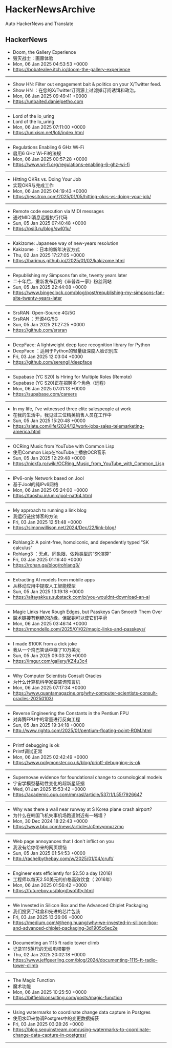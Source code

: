 # HackerNewsArchive
Auto HackerNews and Translate

## HackerNews
* Doom, the Gallery Experience
* 毁灭战士：画廊体验
* Mon, 06 Jan 2025 04:53:53 +0000
* https://bobatealee.itch.io/doom-the-gallery-experience
----
* Show HN: Filter out engagement bait & politics on your X/Twitter feed.
* Show HN ：在您的X/Twitter订阅源上过滤掉订阅诱饵和政治。
* Mon, 06 Jan 2025 09:49:41 +0000
* https://unbaited.danielpetho.com
----
* Lord of the Io_uring
* Lord of the Io_uring
* Mon, 06 Jan 2025 07:11:00 +0000
* https://unixism.net/loti/index.html
----
* Regulations Enabling 6 GHz Wi-Fi
* 启用6 GHz Wi-Fi的法规
* Mon, 06 Jan 2025 00:57:28 +0000
* https://www.wi-fi.org/regulations-enabling-6-ghz-wi-fi
----
* Hitting OKRs vs. Doing Your Job
* 实现OKR与完成工作
* Mon, 06 Jan 2025 04:19:43 +0000
* https://jessitron.com/2025/01/05/hitting-okrs-vs-doing-your-job/
----
* Remote code execution via MIDI messages
* 通过MIDI消息远程执行代码
* Sun, 05 Jan 2025 07:40:48 +0000
* https://psi3.ru/blog/swl01u/
----
* Kakizome: Japanese way of new-years resolution
* Kakizome ：日本的新年决议方式
* Thu, 02 Jan 2025 17:27:05 +0000
* https://harimus.github.io//2025/01/02/kakizome.html
----
* Republishing my Simpsons fan site, twenty years later
* 二十年后，重新发布我的《辛普森一家》粉丝网站
* Sun, 05 Jan 2025 22:44:08 +0000
* https://www.bingeclock.com/blog/post/republishing-my-simpsons-fan-site-twenty-years-later
----
* SrsRAN: Open-Source 4G/5G
* SrsRAN ：开源4G/5G
* Sun, 05 Jan 2025 21:27:25 +0000
* https://github.com/srsran
----
* DeepFace: A lightweight deep face recognition library for Python
* DeepFace ：适用于Python的轻量级深度人脸识别库
* Fri, 03 Jan 2025 12:03:04 +0000
* https://github.com/serengil/deepface
----
* Supabase (YC S20) Is Hiring for Multiple Roles (Remote)
* Supabase (YC S20)正在招聘多个角色（远程）
* Mon, 06 Jan 2025 07:01:13 +0000
* https://supabase.com/careers
----
* In my life, I've witnessed three elite salespeople at work
* 在我的生活中，我见过三位精英销售人员在工作中
* Sun, 05 Jan 2025 15:20:48 +0000
* https://slate.com/life/2024/12/work-jobs-sales-telemarketing-america.html
----
* OCRing Music from YouTube with Common Lisp
* 使用Common Lisp在YouTube上播放OCR音乐
* Sun, 05 Jan 2025 12:29:48 +0000
* https://nickfa.ro/wiki/OCRing_Music_from_YouTube_with_Common_Lisp
----
* IPv6-only Network based on Jool
* 基于Jool的纯IPv6网络
* Mon, 06 Jan 2025 05:24:00 +0000
* https://taoshu.in/unix/jool-nat64.html
----
* My approach to running a link blog
* 我运行链接博客的方法
* Fri, 03 Jan 2025 12:51:48 +0000
* https://simonwillison.net/2024/Dec/22/link-blog/
----
* Rohlang3: A point-free, homoiconic, and dependently typed "SK calculus"
* Rohlang3 ：无点、同象限、依赖类型的“SK演算”
* Fri, 03 Jan 2025 01:16:40 +0000
* https://rohan.ga/blog/rohlang3/
----
* Extracting AI models from mobile apps
* 从移动应用中提取人工智能模型
* Sun, 05 Jan 2025 13:19:18 +0000
* https://altayakkus.substack.com/p/you-wouldnt-download-an-ai
----
* Magic Links Have Rough Edges, but Passkeys Can Smooth Them Over
* 魔术链接有粗糙的边缘，但密钥可以使它们平滑
* Mon, 06 Jan 2025 03:46:14 +0000
* https://rmondello.com/2025/01/02/magic-links-and-passkeys/
----
* I made $100K from a dick joke
* 我从一个鸡巴笑话中赚了10万美元
* Sun, 05 Jan 2025 09:03:28 +0000
* https://imgur.com/gallery/KZ4u3c4
----
* Why Computer Scientists Consult Oracles
* 为什么计算机科学家要咨询预言机
* Mon, 06 Jan 2025 07:17:34 +0000
* https://www.quantamagazine.org/why-computer-scientists-consult-oracles-20250103/
----
* Reverse Engineering the Constants in the Pentium FPU
* 对奔腾FPU中的常量进行反向工程
* Sun, 05 Jan 2025 19:34:18 +0000
* http://www.righto.com/2025/01/pentium-floating-point-ROM.html
----
* Printf debugging is ok
* Printf调试正常
* Mon, 06 Jan 2025 02:42:49 +0000
* https://www.polymonster.co.uk/blog/printf-debugging-is-ok
----
* Supernovae evidence for foundational change to cosmological models
* 宇宙学模型基础性变化的超新星证据
* Wed, 01 Jan 2025 15:53:42 +0000
* https://academic.oup.com/mnrasl/article/537/1/L55/7926647
----
* Why was there a wall near runway at S Korea plane crash airport?
* 为什么在韩国飞机失事机场跑道附近有一堵墙？
* Mon, 30 Dec 2024 18:22:43 +0000
* https://www.bbc.com/news/articles/c0mvynnxzzmo
----
* Web page annoyances that I don't inflict on you
* 我没有给你带来的网页烦恼
* Sun, 05 Jan 2025 01:54:53 +0000
* http://rachelbythebay.com/w/2025/01/04/cruft/
----
* Engineer eats efficiently for $2.50 a day (2016)
* 工程师以每天2.50美元的价格高效饮食（ 2016年）
* Mon, 06 Jan 2025 01:56:42 +0000
* https://futureboy.us/blog/twofifty.html
----
* We Invested in Silicon Box and the Advanced Chiplet Packaging
* 我们投资了硅盒和先进的芯片包装
* Fri, 03 Jan 2025 13:26:06 +0000
* https://medium.com/@heng.huang/why-we-invested-in-silicon-box-and-advanced-chiplet-packaging-3d1905c6ec2e
----
* Documenting an 1115 ft radio tower climb
* 记录1115英尺的无线电塔攀登
* Thu, 02 Jan 2025 20:02:18 +0000
* https://www.jeffgeerling.com/blog/2024/documenting-1115-ft-radio-tower-climb
----
* The Magic Function
* 魔术功能
* Mon, 06 Jan 2025 10:25:50 +0000
* https://bitfieldconsulting.com/posts/magic-function
----
* Using watermarks to coordinate change data capture in Postgres
* 使用水印来协调Postgres中的变更数据捕获
* Fri, 03 Jan 2025 03:28:26 +0000
* https://blog.sequinstream.com/using-watermarks-to-coordinate-change-data-capture-in-postgres/
----

